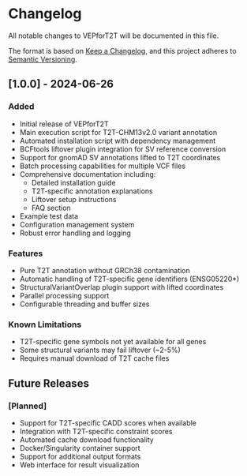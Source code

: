 # Changelog

All notable changes to VEPforT2T will be documented in this file.

The format is based on [Keep a Changelog](https://keepachangelog.com/en/1.0.0/),
and this project adheres to [Semantic Versioning](https://semver.org/spec/v2.0.0.html).

## [1.0.0] - 2024-06-26

### Added
- Initial release of VEPforT2T
- Main execution script for T2T-CHM13v2.0 variant annotation
- Automated installation script with dependency management
- BCFtools liftover plugin integration for SV reference conversion
- Support for gnomAD SV annotations lifted to T2T coordinates
- Batch processing capabilities for multiple VCF files
- Comprehensive documentation including:
  - Detailed installation guide
  - T2T-specific annotation explanations
  - Liftover setup instructions
  - FAQ section
- Example test data
- Configuration management system
- Robust error handling and logging

### Features
- Pure T2T annotation without GRCh38 contamination
- Automatic handling of T2T-specific gene identifiers (ENSG05220*)
- StructuralVariantOverlap plugin support with lifted coordinates
- Parallel processing support
- Configurable threading and buffer sizes

### Known Limitations
- T2T-specific gene symbols not yet available for all genes
- Some structural variants may fail liftover (~2-5%)
- Requires manual download of T2T cache files

## Future Releases

### [Planned]
- Support for T2T-specific CADD scores when available
- Integration with T2T-specific constraint scores
- Automated cache download functionality
- Docker/Singularity container support
- Support for additional output formats
- Web interface for result visualization